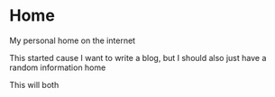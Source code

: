 # Home
My personal home on the internet

This started cause I want to write a blog, but I should also just have a random information home

This will both
